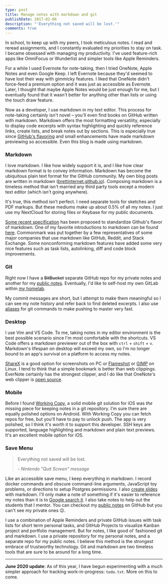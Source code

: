 ```yaml
---
type: post
title: Manage notes with markdown and git
publishDate: 2017-02-06
description: "'Everything not saved will be lost.'"
comments: true
---
```


In school, to keep up with my peers, I took meticulous notes. I read and reread
assignments, and I constantly evaluated my priorities to stay on task. I became
obsessed with managing my productivity. I've used feature-rich apps like
OmniFocus or Wunderlist and simpler tools like Apple Reminders.

For a while I used Evernote for note-taking, then I tried OneNote, Apple Notes
and even Google Keep. I left Evernote because they'd seemed to have lost their
way with gimmicky features. I liked that OneNote didn't force-feed a premium
option and it was just as accessible as Evernote. Later, I thought that maybe
Apple Notes would be just enough for me, but I eventually found that it wasn't
better for anything other than lists or using the touch draw feature.

Now as a developer, I use markdown in my text editor. This process for
note-taking certainly isn't novel – you'll even find books on GitHub written
with markdown. Markdown offers the most formatting versatility, especially to
display code excerpts with syntax highlighting and quickly reference links,
create lists, and break notes out by sections. This is especially true since
[GitHub's flavoring](https://github.github.com/gfm/) and small enhancements have
made markdown previewing so accessible. Even this blog is made using markdown.

### Markdown

I love markdown. I like how widely support it is, and I like how clear markdown
format is to convey information. Markdown has become the ubiquitous plain text
format for the GitHub community. My own blog posts are written in markdown
([brettinternet.github.io](https://github.com/brettinternet/brettinternet.github.io/)).
Composing markdown is a timeless method that isn't married any third party tools
except a modern text editor (which isn't going anywhere).

It's true, this method isn't perfect. I need separate tools for sketches and PDF
markups. But these mediums make up about 0.5% of all my notes. I just use my
NextCloud for storing files or Keybase for my public documents.

[Some recent specification](https://githubengineering.com/a-formal-spec-for-github-markdown/)
has been proposed to standardize Github's flavor of markdown. One of my favorite
introductions to markdown can be found [here](http://commonmark.org/).
Commonmark was put together by a few representatives of some major companies
that use markdown like GitHub, Reddit, and Stack Exchange. Some nonconforming
markdown features have added some very nice features such as task lists,
autolinking, diff and code block improvements.

### Git

Right now I have a ~~BitBucket~~ separate GitHub repo for my private notes and
another for my [public notes](https://github.com/brettinternet/public-notes).
Eventually, I'd like to self-host my own GitLab within
[my homelab](https://github.com/brettinternet/homelab).

My commit messages are short, but I attempt to make them meaningful so I can see
my note history and refer back to find deleted excerpts. I also use
[aliases](https://github.com/brettinternet/dotfiles/blob/master/.aliases) for
git commands to make pushing to master very fast.

### Desktop

I use Vim and VS Code. To me, taking notes in my editor environment is the best
possible scenario since I'm most comfortable with the shortcuts. VS Code offers
a markdown previewer out of the box with `ctrl` + `shift` + `v`. Markdown's
lifespan on desktop will exceed my own, so I'm no longer bound to an app's
survival on a platform to access my notes.

[ShareX](https://github.com/ShareX/ShareX) is a good option for screenshots on
PC or [Flameshot](https://wiki.archlinux.org/index.php/Flameshot) or
[GIMP](https://www.gimp.org/downloads/) on Linux. I tend to think that a simple
bookmark is better than web clippings. EverNote certainly has the strongest
clipper, and I do like that OneNote's web clipper is
[open source](https://blogs.msdn.microsoft.com/onenotedev/2016/08/31/the-web-clipper-goes-open-source/).

### Mobile

Before I found [Working Copy](https://workingcopyapp.com/), a solid mobile git
solution for iOS was _the_ missing piece for keeping notes in a git repository.
I'm sure there are equally polished options on Android. With Working Copy you
can fetch repos for free, but you'll have to pay to unlock push. The app is very
polished, so I think it's worth it to support this developer. SSH keys are
supported, language highlighting and markdown and plain text previews. It's an
excellent mobile option for iOS.

### Save Menu

> Everything not saved will be lost.
>
> \- _Nintendo "Quit Screen" message_

Like an accessible save menu, I keep everything in markdown. I record docker
commands and obscure command-line arguments, JavaScript toy problems, or
directions to setup Postgres permissions. I also
[create slides](https://github.com/brettinternet/hugo-slides) with markdown.
I'll only make a note of something if it's easier to reference my notes than it
is to [Google search it](/blog/becoming-a-professional-googler). I also take
notes to help out the students that I mentor. You can checkout my
[public notes](https://github.com/brettinternet/public-notes) on GitHub but you
can't see my private ones 😉.

I use a combination of Apple Reminders and private GitHub issues with task lists
for short term personal tasks, and GitHub Projects to visualize Kanban project
and portfolio management. But for notes, I like good ol' fashioned git and
markdown. I use a private repository for my personal notes, and a separate repo
for my public notes. I believe this method is the strongest embrace of
trustworthy technology. Git and markdown are two timeless tools that are sure to
be around for a long time.

---

<div class="bg-indigo-100 p-6 rounded-md">

**June 2020 update**: As of this year, I have begun experimenting with a much
simpler approach for tracking work-in-progress: `todo.txt`. More on this to
come.

</div>
